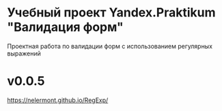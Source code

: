 # Учебный проект Yandex.Praktikum "Валидация форм" 
Проектная работа по валидации форм с использованием регулярных выражений 
# v0.0.5
https://nelermont.github.io/RegExp/

